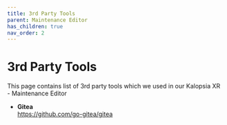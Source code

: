 ```yaml
---
title: 3rd Party Tools
parent: Maintenance Editor
has_children: true
nav_order: 2
---
```


# **3rd Party Tools**
This page contains list of 3rd party tools which we used in our Kalopsia XR - Maintenance Editor

+ **Gitea**\
  https://github.com/go-gitea/gitea
